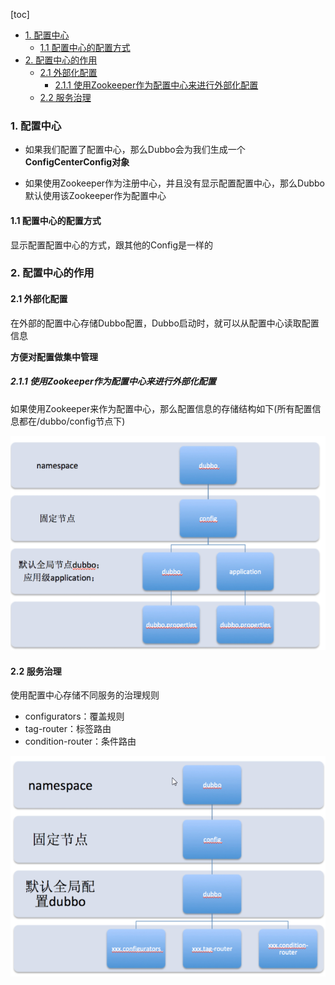 [toc]

- [1. 配置中心](#1-配置中心)
  - [1.1 配置中心的配置方式](#11-配置中心的配置方式)
- [2. 配置中心的作用](#2-配置中心的作用)
  - [2.1 外部化配置](#21-外部化配置)
    - [2.1.1 使用Zookeeper作为配置中心来进行外部化配置](#211-使用zookeeper作为配置中心来进行外部化配置)
  - [2.2 服务治理](#22-服务治理)



### 1. 配置中心

* 如果我们配置了配置中心，那么Dubbo会为我们生成一个**ConfigCenterConfig对象**

* 如果使用Zookeeper作为注册中心，并且没有显示配置配置中心，那么Dubbo默认使用该Zookeeper作为配置中心

#### 1.1 配置中心的配置方式

显示配置配置中心的方式，跟其他的Config是一样的



### 2. 配置中心的作用

#### 2.1 外部化配置

在外部的配置中心存储Dubbo配置，Dubbo启动时，就可以从配置中心读取配置信息

**方便对配置做集中管理**

##### 2.1.1 使用Zookeeper作为配置中心来进行外部化配置

如果使用Zookeeper来作为配置中心，那么配置信息的存储结构如下(所有配置信息都在/dubbo/config节点下)

![4](picture/4.png)

#### 2.2 服务治理

使用配置中心存储不同服务的治理规则

* configurators：覆盖规则
* tag-router：标签路由
* condition-router：条件路由

![4](picture/5.png)

